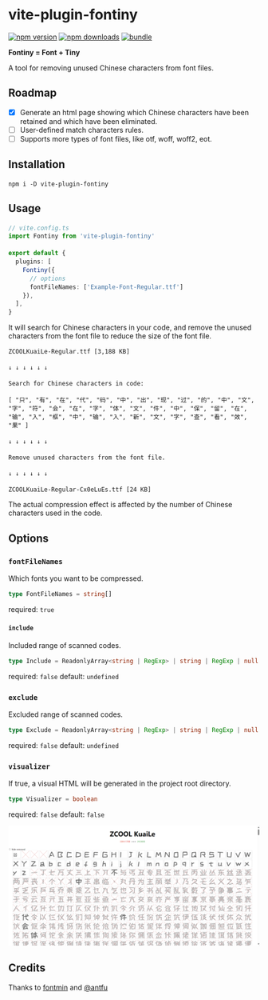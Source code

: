# vite-plugin-fontiny

[![npm version][npm-version-src]][npm-version-href]
[![npm downloads][npm-downloads-src]][npm-downloads-href]
[![bundle][bundle-src]][bundle-href]

**Fontiny = Font + Tiny**

A tool for removing unused Chinese characters from font files.

## Roadmap

 - [x] Generate an html page showing which Chinese characters have been retained and which have been eliminated.
 - [ ] User-defined match characters rules.
 - [ ] Supports more types of font files, like otf, woff, woff2, eot.

## Installation

```shell
npm i -D vite-plugin-fontiny
```

## Usage

```ts
// vite.config.ts
import Fontiny from 'vite-plugin-fontiny'

export default {
  plugins: [
    Fontiny({
      // options
      fontFileNames: ['Example-Font-Regular.ttf']
    }),
  ],
}
```

It will search for Chinese characters in your code, and remove the unused characters from the font file to reduce the size of the font file.

```
ZCOOLKuaiLe-Regular.ttf [3,188 KB]

↓ ↓ ↓ ↓ ↓ ↓

Search for Chinese characters in code:

[ "只", "有", "在", "代", "码", "中", "出", "现", "过", "的", "中", "文", "字", "符", "会", "在", "字", "体", "文", "件", "中", "保", "留", "在", "输", "入", "框", "中", "输", "入", "新", "文", "字", "查", "看", "效", "果" ]

↓ ↓ ↓ ↓ ↓ ↓

Remove unused characters from the font file.

↓ ↓ ↓ ↓ ↓ ↓

ZCOOLKuaiLe-Regular-Cx0eLuEs.ttf [24 KB]
```

The actual compression effect is affected by the number of Chinese characters used in the code.

## Options

### `fontFileNames`

Which fonts you want to be compressed.

```ts
type FontFileNames = string[]
```

required: `true`

#### `include`

Included range of scanned codes.

```ts
type Include = ReadonlyArray<string | RegExp> | string | RegExp | null | undefined
```

required: `false` default: `undefined`

### `exclude`

Excluded range of scanned codes.

```ts
type Exclude = ReadonlyArray<string | RegExp> | string | RegExp | null | undefined
```

required: `false` default: `undefined`

### `visualizer`

If true, a visual HTML will be generated in the project root directory.

```ts
type Visualizer = boolean
```

required: `false` default: `false`

![visualizer example image](./docs/visualizer_example.png)

## Credits

Thanks to [fontmin](https://github.com/ecomfe/fontmin) and [@antfu](https://github.com/antfu)

<!-- Badges -->

[npm-version-src]: https://img.shields.io/npm/v/vite-plugin-fontiny?style=flat&colorA=080f12&colorB=1fa669
[npm-version-href]: https://npmjs.com/package/vite-plugin-fontiny
[npm-downloads-src]: https://img.shields.io/npm/dm/vite-plugin-fontiny?style=flat&colorA=080f12&colorB=1fa669
[npm-downloads-href]: https://npmjs.com/package/vite-plugin-fontiny
[bundle-src]: https://img.shields.io/bundlephobia/minzip/vite-plugin-fontiny?style=flat&colorA=080f12&colorB=1fa669&label=minzip
[bundle-href]: https://bundlephobia.com/result?p=vite-plugin-fontiny
